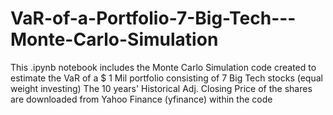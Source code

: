 # VaR-of-a-Portfolio-7-Big-Tech---Monte-Carlo-Simulation
This .ipynb notebook includes the Monte Carlo Simulation code created to estimate the VaR of a $ 1 Mil portfolio consisting of 7 Big Tech stocks (equal weight investing) 
The 10 years' Historical Adj. Closing Price of the shares are downloaded from Yahoo Finance (yfinance) within the code 
